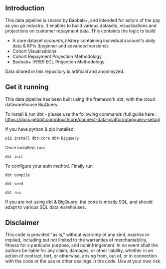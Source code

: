 ## Introduction
This data pipeline is shared by Baobab+, and intended for actors of the pay as you go industry.
It enables to build various datasets, visualizations and projections on customer repayment data.
This containts the logic to build 
- A core dataset *accounts_history*  containing individual account's daily data & KPIs (beginner and advanced versions).
- Cohort Visualizations
- Cohort Repayment Projection Methodology
- Baobab+ IFRS9 ECL Projection Methodology

Data shared in this repository is artificial and anonimyzed. 

## Get it running
This data pipeline has been built using the framework dbt, with the cloud datawarehouse BigQuery. 

To install & run dbt - please use the following commands (full guide here : https://docs.getdbt.com/docs/core/connect-data-platform/bigquery-setup)

If you have python & pip installed:

`pip install dbt-core dbt-bigquery`

Once installed, run:

`dbt init`

To configure your auth method. 
Finally run 

`dbt compile`

`dbt seed`

`dbt run`


If you are not using dbt & BigQuery: the code is mostly SQL, and should adapt to various SQL data warehouses.


## Disclaimer
This code is provided "as is," without warranty of any kind, express or implied, including but not limited to the warranties of merchantability, fitness for a particular purpose, and noninfringement. In no event shall the authors be liable for any claim, damages, or other liability, whether in an action of contract, tort, or otherwise, arising from, out of, or in connection with the code or the use or other dealings in the code.
Use at your own risk.


